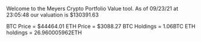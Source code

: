Welcome to the Meyers Crypto Portfolio Value tool. 
As of 09/23/21 at 23:05:48 our valuation is $130391.63 

BTC Price = $44464.01
 ETH Price = $3088.27
BTC Holdings = 1.06BTC
 ETH holdings = 26.960005962ETH 
